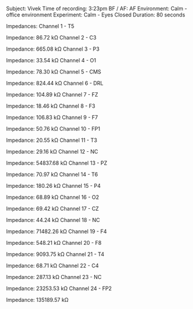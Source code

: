 Subject: Vivek
Time of recording: 3:23pm
BF / AF: AF
Environment: Calm - office environment
Experiment: Calm - Eyes Closed
Duration: 80 seconds


Impedances:
Channel 1 - T5

Impedance: 86.72 kΩ
Channel 2 - C3

Impedance: 665.08 kΩ
Channel 3 - P3

Impedance: 33.54 kΩ
Channel 4 - O1

Impedance: 78.30 kΩ
Channel 5 - CMS

Impedance: 824.44 kΩ
Channel 6 - DRL

Impedance: 104.89 kΩ
Channel 7 - FZ

Impedance: 18.46 kΩ
Channel 8 - F3

Impedance: 106.83 kΩ
Channel 9 - F7

Impedance: 50.76 kΩ
Channel 10 - FP1

Impedance: 20.55 kΩ
Channel 11 - T3

Impedance: 29.16 kΩ
Channel 12 - NC

Impedance: 54837.68 kΩ
Channel 13 - PZ

Impedance: 70.97 kΩ
Channel 14 - T6

Impedance: 180.26 kΩ
Channel 15 - P4

Impedance: 68.89 kΩ
Channel 16 - O2

Impedance: 69.42 kΩ
Channel 17 - CZ

Impedance: 44.24 kΩ
Channel 18 - NC

Impedance: 71482.26 kΩ
Channel 19 - F4

Impedance: 548.21 kΩ
Channel 20 - F8

Impedance: 9093.75 kΩ
Channel 21 - T4

Impedance: 68.71 kΩ
Channel 22 - C4

Impedance: 287.13 kΩ
Channel 23 - NC

Impedance: 23253.53 kΩ
Channel 24 - FP2

Impedance: 135189.57 kΩ